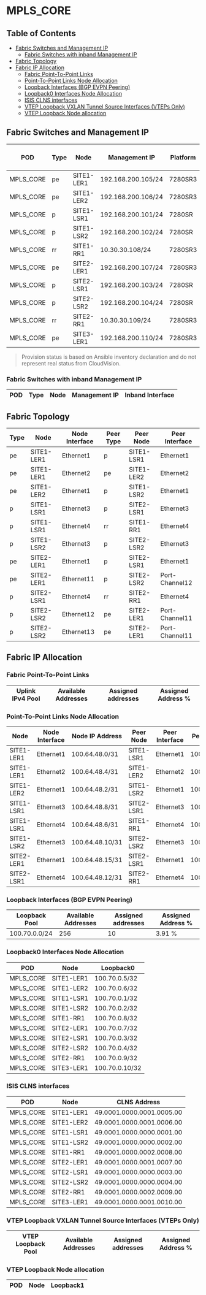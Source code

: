 # MPLS_CORE

## Table of Contents

- [Fabric Switches and Management IP](#fabric-switches-and-management-ip)
  - [Fabric Switches with inband Management IP](#fabric-switches-with-inband-management-ip)
- [Fabric Topology](#fabric-topology)
- [Fabric IP Allocation](#fabric-ip-allocation)
  - [Fabric Point-To-Point Links](#fabric-point-to-point-links)
  - [Point-To-Point Links Node Allocation](#point-to-point-links-node-allocation)
  - [Loopback Interfaces (BGP EVPN Peering)](#loopback-interfaces-bgp-evpn-peering)
  - [Loopback0 Interfaces Node Allocation](#loopback0-interfaces-node-allocation)
  - [ISIS CLNS interfaces](#isis-clns-interfaces)
  - [VTEP Loopback VXLAN Tunnel Source Interfaces (VTEPs Only)](#vtep-loopback-vxlan-tunnel-source-interfaces-vteps-only)
  - [VTEP Loopback Node allocation](#vtep-loopback-node-allocation)

## Fabric Switches and Management IP

| POD | Type | Node | Management IP | Platform | Provisioned in CloudVision | Serial Number |
| --- | ---- | ---- | ------------- | -------- | -------------------------- | ------------- |
| MPLS_CORE | pe | SITE1-LER1 | 192.168.200.105/24 | 7280SR3 | Provisioned | - |
| MPLS_CORE | pe | SITE1-LER2 | 192.168.200.106/24 | 7280SR3 | Provisioned | - |
| MPLS_CORE | p | SITE1-LSR1 | 192.168.200.101/24 | 7280SR | Provisioned | - |
| MPLS_CORE | p | SITE1-LSR2 | 192.168.200.102/24 |7280SR | Provisioned | - |
| MPLS_CORE | rr | SITE1-RR1 | 10.30.30.108/24 | 7280SR3 | Provisioned | - |
| MPLS_CORE | pe | SITE2-LER1 | 192.168.200.107/24 | 7280SR3 | Provisioned | - |
| MPLS_CORE | p | SITE2-LSR1 | 192.168.200.103/24 | 7280SR | Provisioned | - |
| MPLS_CORE | p | SITE2-LSR2 | 192.168.200.104/24 | 7280SR | Provisioned | - |
| MPLS_CORE | rr | SITE2-RR1 | 10.30.30.109/24 | 7280SR3 | Provisioned | - |
| MPLS_CORE | pe | SITE3-LER1 | 192.168.200.110/24 | 7280SR3 | Provisioned | - |

> Provision status is based on Ansible inventory declaration and do not represent real status from CloudVision.

### Fabric Switches with inband Management IP

| POD | Type | Node | Management IP | Inband Interface |
| --- | ---- | ---- | ------------- | ---------------- |

## Fabric Topology

| Type | Node | Node Interface | Peer Type | Peer Node | Peer Interface |
| ---- | ---- | -------------- | --------- | ----------| -------------- |
| pe | SITE1-LER1 | Ethernet1 | p | SITE1-LSR1 | Ethernet1 |
| pe | SITE1-LER1 | Ethernet2 | pe | SITE1-LER2 | Ethernet2 |
| pe | SITE1-LER2 | Ethernet1 | p | SITE1-LSR2 | Ethernet1 |
| p | SITE1-LSR1 | Ethernet3 | p | SITE2-LSR1 | Ethernet3 |
| p | SITE1-LSR1 | Ethernet4 | rr | SITE1-RR1 | Ethernet4 |
| p | SITE1-LSR2 | Ethernet3 | p | SITE2-LSR2 | Ethernet3 |
| pe | SITE2-LER1 | Ethernet1 | p | SITE2-LSR1 | Ethernet1 |
| pe | SITE2-LER1 | Ethernet11 | p | SITE2-LSR2 | Port-Channel12 |
| p | SITE2-LSR1 | Ethernet4 | rr | SITE2-RR1 | Ethernet4 |
| p | SITE2-LSR2 | Ethernet12 | pe | SITE2-LER1 | Port-Channel11 |
| p | SITE2-LSR2 | Ethernet13 | pe | SITE2-LER1 | Port-Channel11 |

## Fabric IP Allocation

### Fabric Point-To-Point Links

| Uplink IPv4 Pool | Available Addresses | Assigned addresses | Assigned Address % |
| ---------------- | ------------------- | ------------------ | ------------------ |

### Point-To-Point Links Node Allocation

| Node | Node Interface | Node IP Address | Peer Node | Peer Interface | Peer IP Address |
| ---- | -------------- | --------------- | --------- | -------------- | --------------- |
| SITE1-LER1 | Ethernet1 | 100.64.48.0/31 | SITE1-LSR1 | Ethernet1 | 100.64.48.1/31 |
| SITE1-LER1 | Ethernet2 | 100.64.48.4/31 | SITE1-LER2 | Ethernet2 | 100.64.48.5/31 |
| SITE1-LER2 | Ethernet1 | 100.64.48.2/31 | SITE1-LSR2 | Ethernet1 | 100.64.48.3/31 |
| SITE1-LSR1 | Ethernet3 | 100.64.48.8/31 | SITE2-LSR1 | Ethernet3 | 100.64.48.9/31 |
| SITE1-LSR1 | Ethernet4 | 100.64.48.6/31 | SITE1-RR1 | Ethernet4 | 100.64.48.7/31 |
| SITE1-LSR2 | Ethernet3 | 100.64.48.10/31 | SITE2-LSR2 | Ethernet3 | 100.64.48.11/31 |
| SITE2-LER1 | Ethernet1 | 100.64.48.15/31 | SITE2-LSR1 | Ethernet1 | 100.64.48.14/31 |
| SITE2-LSR1 | Ethernet4 | 100.64.48.12/31 | SITE2-RR1 | Ethernet4 | 100.64.48.13/31 |

### Loopback Interfaces (BGP EVPN Peering)

| Loopback Pool | Available Addresses | Assigned addresses | Assigned Address % |
| ------------- | ------------------- | ------------------ | ------------------ |
| 100.70.0.0/24 | 256 | 10 | 3.91 % |

### Loopback0 Interfaces Node Allocation

| POD | Node | Loopback0 |
| --- | ---- | --------- |
| MPLS_CORE | SITE1-LER1 | 100.70.0.5/32 |
| MPLS_CORE | SITE1-LER2 | 100.70.0.6/32 |
| MPLS_CORE | SITE1-LSR1 | 100.70.0.1/32 |
| MPLS_CORE | SITE1-LSR2 | 100.70.0.2/32 |
| MPLS_CORE | SITE1-RR1 | 100.70.0.8/32 |
| MPLS_CORE | SITE2-LER1 | 100.70.0.7/32 |
| MPLS_CORE | SITE2-LSR1 | 100.70.0.3/32 |
| MPLS_CORE | SITE2-LSR2 | 100.70.0.4/32 |
| MPLS_CORE | SITE2-RR1 | 100.70.0.9/32 |
| MPLS_CORE | SITE3-LER1 | 100.70.0.10/32 |

### ISIS CLNS interfaces

| POD | Node | CLNS Address |
| --- | ---- | ------------ |
| MPLS_CORE | SITE1-LER1 | 49.0001.0000.0001.0005.00 |
| MPLS_CORE | SITE1-LER2 | 49.0001.0000.0001.0006.00 |
| MPLS_CORE | SITE1-LSR1 | 49.0001.0000.0000.0001.00 |
| MPLS_CORE | SITE1-LSR2 | 49.0001.0000.0000.0002.00 |
| MPLS_CORE | SITE1-RR1 | 49.0001.0000.0002.0008.00 |
| MPLS_CORE | SITE2-LER1 | 49.0001.0000.0001.0007.00 |
| MPLS_CORE | SITE2-LSR1 | 49.0001.0000.0000.0003.00 |
| MPLS_CORE | SITE2-LSR2 | 49.0001.0000.0000.0004.00 |
| MPLS_CORE | SITE2-RR1 | 49.0001.0000.0002.0009.00 |
| MPLS_CORE | SITE3-LER1 | 49.0001.0000.0001.0010.00 |

### VTEP Loopback VXLAN Tunnel Source Interfaces (VTEPs Only)

| VTEP Loopback Pool | Available Addresses | Assigned addresses | Assigned Address % |
| --------------------- | ------------------- | ------------------ | ------------------ |

### VTEP Loopback Node allocation

| POD | Node | Loopback1 |
| --- | ---- | --------- |
